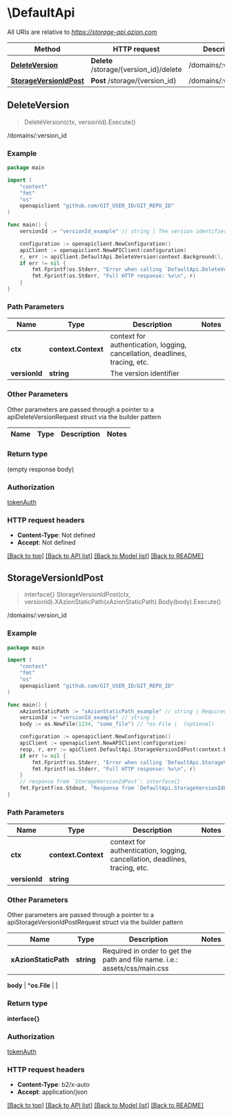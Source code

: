 # \DefaultApi

All URIs are relative to *https://storage-api.azion.com*

Method | HTTP request | Description
------------- | ------------- | -------------
[**DeleteVersion**](DefaultApi.md#DeleteVersion) | **Delete** /storage/{version_id}/delete | /domains/:version_id
[**StorageVersionIdPost**](DefaultApi.md#StorageVersionIdPost) | **Post** /storage/{version_id} | /domains/:version_id



## DeleteVersion

> DeleteVersion(ctx, versionId).Execute()

/domains/:version_id



### Example

```go
package main

import (
    "context"
    "fmt"
    "os"
    openapiclient "github.com/GIT_USER_ID/GIT_REPO_ID"
)

func main() {
    versionId := "versionId_example" // string | The version identifier

    configuration := openapiclient.NewConfiguration()
    apiClient := openapiclient.NewAPIClient(configuration)
    r, err := apiClient.DefaultApi.DeleteVersion(context.Background(), versionId).Execute()
    if err != nil {
        fmt.Fprintf(os.Stderr, "Error when calling `DefaultApi.DeleteVersion``: %v\n", err)
        fmt.Fprintf(os.Stderr, "Full HTTP response: %v\n", r)
    }
}
```

### Path Parameters


Name | Type | Description  | Notes
------------- | ------------- | ------------- | -------------
**ctx** | **context.Context** | context for authentication, logging, cancellation, deadlines, tracing, etc.
**versionId** | **string** | The version identifier | 

### Other Parameters

Other parameters are passed through a pointer to a apiDeleteVersionRequest struct via the builder pattern


Name | Type | Description  | Notes
------------- | ------------- | ------------- | -------------


### Return type

 (empty response body)

### Authorization

[tokenAuth](../README.md#tokenAuth)

### HTTP request headers

- **Content-Type**: Not defined
- **Accept**: Not defined

[[Back to top]](#) [[Back to API list]](../README.md#documentation-for-api-endpoints)
[[Back to Model list]](../README.md#documentation-for-models)
[[Back to README]](../README.md)


## StorageVersionIdPost

> interface{} StorageVersionIdPost(ctx, versionId).XAzionStaticPath(xAzionStaticPath).Body(body).Execute()

/domains/:version_id



### Example

```go
package main

import (
    "context"
    "fmt"
    "os"
    openapiclient "github.com/GIT_USER_ID/GIT_REPO_ID"
)

func main() {
    xAzionStaticPath := "xAzionStaticPath_example" // string | Required in order to get the path and file name. i.e.: assets/css/main.css
    versionId := "versionId_example" // string | 
    body := os.NewFile(1234, "some_file") // *os.File |  (optional)

    configuration := openapiclient.NewConfiguration()
    apiClient := openapiclient.NewAPIClient(configuration)
    resp, r, err := apiClient.DefaultApi.StorageVersionIdPost(context.Background(), versionId).XAzionStaticPath(xAzionStaticPath).Body(body).Execute()
    if err != nil {
        fmt.Fprintf(os.Stderr, "Error when calling `DefaultApi.StorageVersionIdPost``: %v\n", err)
        fmt.Fprintf(os.Stderr, "Full HTTP response: %v\n", r)
    }
    // response from `StorageVersionIdPost`: interface{}
    fmt.Fprintf(os.Stdout, "Response from `DefaultApi.StorageVersionIdPost`: %v\n", resp)
}
```

### Path Parameters


Name | Type | Description  | Notes
------------- | ------------- | ------------- | -------------
**ctx** | **context.Context** | context for authentication, logging, cancellation, deadlines, tracing, etc.
**versionId** | **string** |  | 

### Other Parameters

Other parameters are passed through a pointer to a apiStorageVersionIdPostRequest struct via the builder pattern


Name | Type | Description  | Notes
------------- | ------------- | ------------- | -------------
 **xAzionStaticPath** | **string** | Required in order to get the path and file name. i.e.: assets/css/main.css | 

 **body** | ***os.File** |  | 

### Return type

**interface{}**

### Authorization

[tokenAuth](../README.md#tokenAuth)

### HTTP request headers

- **Content-Type**: b2/x-auto
- **Accept**: application/json

[[Back to top]](#) [[Back to API list]](../README.md#documentation-for-api-endpoints)
[[Back to Model list]](../README.md#documentation-for-models)
[[Back to README]](../README.md)


